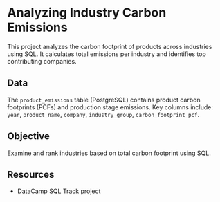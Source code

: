 # Analyzing Industry Carbon Emissions

This project analyzes the carbon footprint of products across industries using SQL. It calculates total emissions per industry and identifies top contributing companies.

## Data
The `product_emissions` table (PostgreSQL) contains product carbon footprints (PCFs) and production stage emissions. Key columns include: `year`, `product_name`, `company`, `industry_group`, `carbon_footprint_pcf`.

## Objective
Examine and rank industries based on total carbon footprint using SQL.

## Resources
- DataCamp SQL Track project

